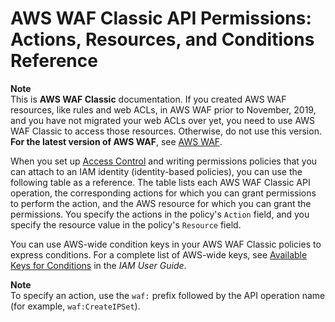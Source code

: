 # AWS WAF Classic API Permissions: Actions, Resources, and Conditions Reference<a name="classic-waf-api-permissions-ref"></a>

**Note**  
This is **AWS WAF Classic** documentation\. If you created AWS WAF resources, like rules and web ACLs, in AWS WAF prior to November, 2019, and you have not migrated your web ACLs over yet, you need to use AWS WAF Classic to access those resources\. Otherwise, do not use this version\.  
**For the latest version of AWS WAF**, see [AWS WAF](waf-chapter.md)\. 

When you set up [Access Control](classic-waf-auth-and-access-control.md#classic-access-control) and writing permissions policies that you can attach to an IAM identity \(identity\-based policies\), you can use the following table as a reference\. The table lists each AWS WAF Classic API operation, the corresponding actions for which you can grant permissions to perform the action, and the AWS resource for which you can grant the permissions\. You specify the actions in the policy's `Action` field, and you specify the resource value in the policy's `Resource` field\. 

You can use AWS\-wide condition keys in your AWS WAF Classic policies to express conditions\. For a complete list of AWS\-wide keys, see [Available Keys for Conditions](https://docs.aws.amazon.com/IAM/latest/UserGuide/reference_policies_elements.html#AvailableKeys) in the *IAM User Guide*\. 

**Note**  
To specify an action, use the `waf:` prefix followed by the API operation name \(for example, `waf:CreateIPSet`\)\.